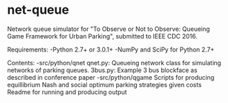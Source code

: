 # net-queue
Network queue simulator for "To Observe or Not to Observe: Queueing Game Framework for Urban Parking", submitted to IEEE CDC 2016.


Requirements:
	-Python 2.7+ or 3.0.1+
	-NumPy and SciPy for Python 2.7+

Contents:
	-src/python/qnet
    qnet.py: Queueing network class for simulating networks of parking queues.
    3bus.py: Example 3 bus blockface as described in conference paper
  -src/python/qgame
    Scripts for producing equillibrium Nash and social optimum parking strategies given costs
    Readme for running and producing output
